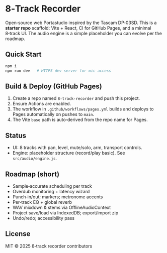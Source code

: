 # 8‑Track Recorder

Open‑source web Portastudio inspired by the Tascam DP‑03SD. This is a **starter repo** scaffold: Vite + React, CI for GitHub Pages, and a minimal 8‑track UI. The audio engine is a simple placeholder you can evolve per the roadmap.

## Quick Start
```bash
npm i
npm run dev   # HTTPS dev server for mic access
```

## Build & Deploy (GitHub Pages)
1. Create a repo named `8-track-recorder` and push this project.
2. Ensure Actions are enabled.
3. The workflow in `.github/workflows/pages.yml` builds and deploys to Pages automatically on pushes to `main`.
4. The Vite `base` path is auto‑derived from the repo name for Pages.

## Status
- UI: 8 tracks with pan, level, mute/solo, arm, transport controls.
- Engine: placeholder structure (record/play basic). See `src/audio/engine.js`.

## Roadmap (short)
- Sample‑accurate scheduling per track
- Overdub monitoring + latency wizard
- Punch‑in/out; markers; metronome accents
- Per‑track EQ + global reverb
- WAV mixdown & stems via OfflineAudioContext
- Project save/load via IndexedDB; export/import zip
- Undo/redo; accessibility pass

## License
MIT © 2025 8‑track recorder contributors

